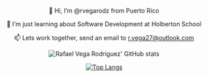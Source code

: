 <div align=center>

👋 Hi, I’m @rvegarodz from Puerto Rico
 
👀 I’m just learning about Software Development at Holberton School
 
📫 Lets work together, send an email to r.vega27@outlook.com
 
![Rafael Vega Rodriguez' GitHub stats](https://github-readme-stats.vercel.app/api?username=rvegarodz&show_icons=true&hide=contribs&theme=flag-india)
 
[![Top Langs](https://github-readme-stats.vercel.app/api/top-langs/?username=rvegarodz&theme=flag-india)](https://github.com/anuraghazra/github-readme-stats)
 
</div>
 
<!---

![](https://media.giphy.com/media/ck5P0ZO7Kmr6IeLFuF/giphy.gif)
# UNDER CONSTRUCTION

<div align="left">

rvegarodz/rvegarodz is a ✨ special ✨ repository because its `README.md` (this file) appears on your GitHub profile.
You can click the Preview link to take a look at your changes.
--->
